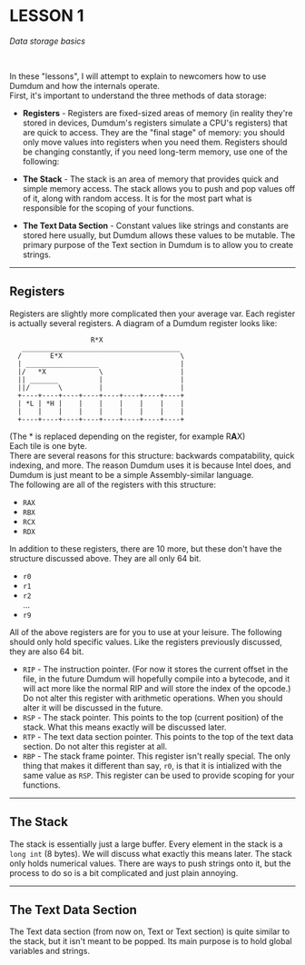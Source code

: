 # **LESSON 1**  
*Data storage basics*

<br>

In these "lessons", I will attempt to explain to newcomers how to use Dumdum and how the internals operate.  
First, it's important to understand the three methods of data storage:

+ **Registers** - Registers are fixed-sized areas of memory (in reality they're stored in devices, Dumdum's registers simulate a CPU's registers) that are quick to access. They are the "final stage" of memory: you should only move values into registers when you need them. Registers should be changing constantly, if you need long-term memory, use one of the following:

+ **The Stack** - The stack is an area of memory that provides quick and simple memory access. The stack allows you to push and pop values off of it, along with random access. It is for the most part what is responsible for the scoping of your functions.

+ **The Text Data Section** - Constant values like strings and constants are stored here usually, but Dumdum allows these values to be mutable. The primary purpose of the Text section in Dumdum is to allow you to create strings.

*** 

## **Registers**

Registers are slightly more complicated then your average var. Each register is actually several registers. A diagram of a Dumdum register looks like:

```
                    R*X
   _______________________________________
  /       E*X                             \
  | __________________                    |
  |/   *X             \                   |
  || _______          |                   |
  ||/       \         |                   |
  +----+----+----+----+----+----+----+----+
  | *L | *H |    |    |    |    |    |    |
  |    |    |    |    |    |    |    |    |
  +----+----+----+----+----+----+----+----+
```
(The * is replaced depending on the register, for example R**A**X)  
Each tile is one byte.  
There are several reasons for this structure: backwards compatability, quick indexing, and more. The reason Dumdum uses it is because Intel does, and Dumdum is just meant to be a simple Assembly-similar language.  
The following are all of the registers with this structure:
+ `RAX`
+ `RBX`
+ `RCX`
+ `RDX`

In addition to these registers, there are 10 more, but these don't have the structure discussed above. They are all only 64 bit.
+ `r0`
+ `r1`
+ `r2`  
...
+ `r9`

All of the above registers are for you to use at your leisure. The following should only hold specific values. Like the registers previously discussed, they are also 64 bit.

+ `RIP` - The instruction pointer. (For now it stores the current offset in the file, in the future Dumdum will hopefully compile into a bytecode, and it will act more like the normal RIP and will store the index of the opcode.) Do not alter this register with arithmetic operations. When you should alter it will be discussed in the future.
+ `RSP` - The stack pointer. This points to the top (current position) of the stack. What this means exactly will be discussed later.
+ `RTP` - The text data section pointer. This points to the top of the text data section. Do not alter this register at all.
+ `RBP` - The stack frame pointer. This register isn't really special. The only thing that makes it different than say, `r0`, is that it is intialized with the same value as `RSP`. This register can be used to provide scoping for your functions.

***

## **The Stack**

The stack is essentially just a large buffer. Every element in the stack is a `long int` (8 bytes). We will discuss what exactly this means later. The stack only holds numerical values. There are ways to push strings onto it, but the process to do so is a bit complicated and just plain annoying.

***

## **The Text Data Section**

The Text data section (from now on, Text or Text section) is quite similar to the stack, but it isn't meant to be popped. Its main purpose is to hold global variables and strings.